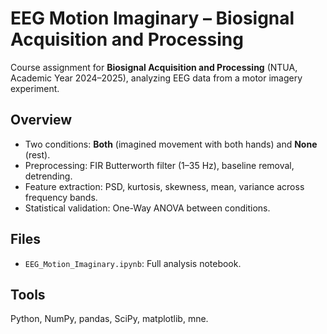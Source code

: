 # EEG Motion Imaginary – Biosignal Acquisition and Processing

Course assignment for **Biosignal Acquisition and Processing** (NTUA, Academic Year 2024–2025), analyzing EEG data from a motor imagery experiment.

## Overview
- Two conditions: **Both** (imagined movement with both hands) and **None** (rest).
- Preprocessing: FIR Butterworth filter (1–35 Hz), baseline removal, detrending.
- Feature extraction: PSD, kurtosis, skewness, mean, variance across frequency bands.
- Statistical validation: One-Way ANOVA between conditions.

## Files
- `EEG_Motion_Imaginary.ipynb`: Full analysis notebook.

## Tools
Python, NumPy, pandas, SciPy, matplotlib, mne.
